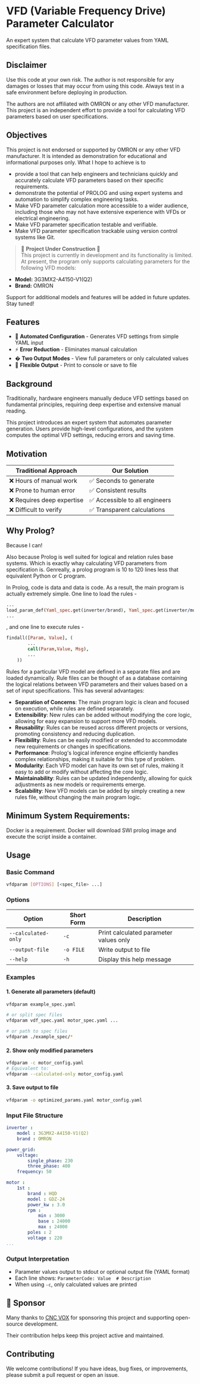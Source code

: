 # VFD (Variable Frequency Drive) Parameter Calculator

An expert system that calculate VFD parameter values from YAML specification files.

## Disclaimer
Use this code at your own risk. The author is not responsible for any damages or losses that may occur from using this code. Always test in a safe environment before deploying in production.

The authors are not affiliated with OMRON or any other VFD manufacturer. This project is an independent effort to provide a tool for calculating VFD parameters based on user specifications.

## Objectives

This project is not endorsed or supported by OMRON or any other VFD manufacturer. It is intended as demonstration for educational and informational purposes only. What I hope to achieve is to 
 - provide a tool that can help engineers and technicians quickly and accurately calculate VFD parameters based on their specific requirements.
 - demonstrate the potential of PROLOG and using expert systems and automation to simplify complex engineering tasks.
 - Make VFD parameter calculation more accessible to a wider audience, including those who may not have extensive experience with VFDs or electrical engineering.
 - Make VFD parameter specification testable and verifiable.
 - Make VFD parameter specification trackable using version control systems like Git.

> 🚧 **Project Under Construction** 🚧  
This project is currently in development and its functionality is limited. At present, the program only supports calculating parameters for the following VFD models:

- **Model:** 3G3MX2-A4150-V1(Q2)  
- **Brand:** OMRON

Support for additional models and features will be added in future updates. Stay tuned!

## Features

- 🚀 **Automated Configuration** - Generates VFD settings from simple YAML input
- ⚡ **Error Reduction** - Eliminates manual calculation
- � **Two Output Modes** - View full parameters or only calculated values
- 📁 **Flexible Output** - Print to console or save to file

## Background

Traditionally, hardware engineers manually deduce VFD settings based on fundamental principles, requiring deep expertise and extensive manual reading.

This project introduces an expert system that automates parameter generation. Users provide high-level configurations, and the system computes the optimal VFD settings, reducing errors and saving time.

## Motivation

| Traditional Approach | Our Solution |
|----------------------|--------------|
| ❌ Hours of manual work | ✅ Seconds to generate |
| ❌ Prone to human error | ✅ Consistent results |
| ❌ Requires deep expertise | ✅ Accessible to all engineers |
| ❌ Difficult to verify | ✅ Transparent calculations |

## Why Prolog?

Because I can!

Also because Prolog is well suited for logical and relation rules base systems. Which is exactly whay calculating VFD parameters from specification is. Genreally, a prolog program is 10 to 120 lines less that equivalent Python or C program. 

In Prolog, code is data and data is code. As a result, the main program is actually extremely simple.  One line to load the rules -
```prolog
...
load_param_def(Yaml_spec.get(inverter/brand), Yaml_spec.get(inverter/model)),
...
```
, and one line to execute rules -
```prolog
findall([Param, Value], (
        ...
        call(Param,Value, Msg),
        ...
    ))
```

Rules for a particular VFD model are defined in a separate files and are loaded dynamically.  Rule files can be thought of as a database containing the logical relations between VFD parameters and their values based on a set of input specifications. This has several advantages:
- **Separation of Concerns**: The main program logic is clean and focused on execution, while rules are defined separately.
- **Extensibility**: New rules can be added without modifying the core logic, allowing for easy expansion to support more VFD models.
- **Reusability**: Rules can be reused across different projects or versions, promoting consistency and reducing duplication.
- **Flexibility**: Rules can be easily modified or extended to accommodate new requirements or changes in specifications.
- **Performance**: Prolog's logical inference engine efficiently handles complex relationships, making it suitable for this type of problem.
- **Modularity**: Each VFD model can have its own set of rules, making it easy to add or modify without affecting the core logic.
- **Maintainability**: Rules can be updated independently, allowing for quick adjustments as new models or requirements emerge.
- **Scalability**: New VFD models can be added by simply creating a new rules file, without changing the main program logic.

## Minimum System Requirements:
Docker is a requirement. 
Docker will download SWI prolog image and execute the script inside a container.

## Usage

### Basic Command
```sh
vfdparam [OPTIONS] [<spec_file> ...]
```

### Options
| Option           | Short Form | Description |
|------------------|------------|-------------|
| `--calculated-only` | `-c`       | Print calculated parameter values only |
| `--output-file`  | `-o FILE`  | Write output to file |
| `--help`         | `-h`       | Display this help message |

### Examples

#### 1. Generate all parameters (default)
```sh
vfdparam example_spec.yaml

# or split spec files
vfdparam vdf_spec.yaml motor_spec.yaml ...

# or path to spec files
vfdparam ./example_spec/*
```

#### 2. Show only modified parameters
```sh
vfdparam -c motor_config.yaml
# Equivalent to:
vfdparam --calculated-only motor_config.yaml
```

#### 3. Save output to file
```sh
vfdparam -o optimized_params.yaml motor_config.yaml
```

### Input File Structure
```yaml
inverter : 
    model : 3G3MX2-A4150-V1(Q2)
    brand : OMRON

power_grid:
    voltage:
        single_phase: 230
        three_phase: 400
    frequency: 50

motor :
    1st :
        brand : HQD
        model : GDZ-24
        power_kw : 3.0
        rpm :
            min : 3000
            base : 24000
            max : 24000
        poles : 2
        voltage : 220
...
```

### Output Interpretation
- Parameter values output to stdout or optional output file (YAML format)
- Each line shows: `ParameterCode: Value  # Description`
- When using `-c`, only calculated values are printed

## 🙏 Sponsor

Many thanks to [CNC VOX](https://www.cncvox.com.au) for sponsoring this project and supporting open-source development.

Their contribution helps keep this project active and maintained.

## Contributing
We welcome contributions! If you have ideas, bug fixes, or improvements, please submit a pull request or open an issue.
